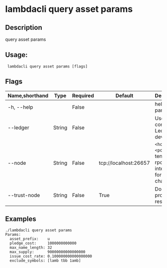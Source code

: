 # lambdacli query asset params

## Description

query asset params

## Usage:

```
 lambdacli query asset params [flags]
```

## Flags

| Name,shorthand | Type   | Required | Default               | Description                                                  |
| -------------- | ------ | -------- | --------------------- | ------------------------------------------------------------ |
| -h, --help     |        | False    |                       | help for params                                             |
| --ledger       | String | False    |                       | Use a connected Ledger device                                |
| --node         | String | False    | tcp://localhost:26657 | `<host>:<port>`to tendermint rpc interface for this chain    |
| --trust-node   | String | False    | True                  | Don't verify proofs for responses                            |


## Examples

```
./lambdacli query asset params
Params:
  asset_prefix:    u
  pledge_cost:     1000000000000
  max_name_length: 32
  max_supply:      90000000000000000
  issue_cost_rate: 0.100000000000000000
  exclude_symbols: [lamb tbb 1amb]
```

​           
